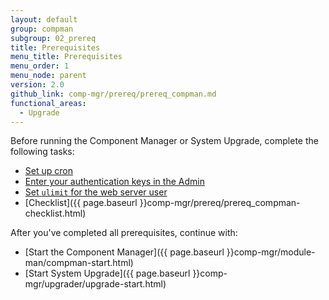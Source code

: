 ```yaml
---
layout: default
group: compman
subgroup: 02_prereq
title: Prerequisites
menu_title: Prerequisites
menu_order: 1
menu_node: parent
version: 2.0
github_link: comp-mgr/prereq/prereq_compman.md
functional_areas:
  - Upgrade
---
```


Before running the Component Manager or System Upgrade, complete the following tasks:

*	<a href="{{ page.baseurl }}comp-mgr/prereq/prereq_cron.html">Set up cron</a>
*	<a href="{{ page.baseurl }}comp-mgr/prereq/prereq_auth-token.html">Enter your authentication keys in the Admin</a>
*	<a href="{{ page.baseurl }}comp-mgr/prereq/prereq_compman-ulimit.html">Set `ulimit` for the web server user</a>
*	[Checklist]({{ page.baseurl }}comp-mgr/prereq/prereq_compman-checklist.html)

After you've completed all prerequisites, continue with:

*	[Start the Component Manager]({{ page.baseurl }}comp-mgr/module-man/compman-start.html)
*	[Start System Upgrade]({{ page.baseurl }}comp-mgr/upgrader/upgrade-start.html)